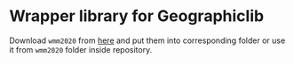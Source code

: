 # Wrapper library for Geographiclib

Download `wmm2020` from [here](https://geographiclib.sourceforge.io/html/magnetic.html) and put them into corresponding folder or use it from `wmm2020` folder inside repository.